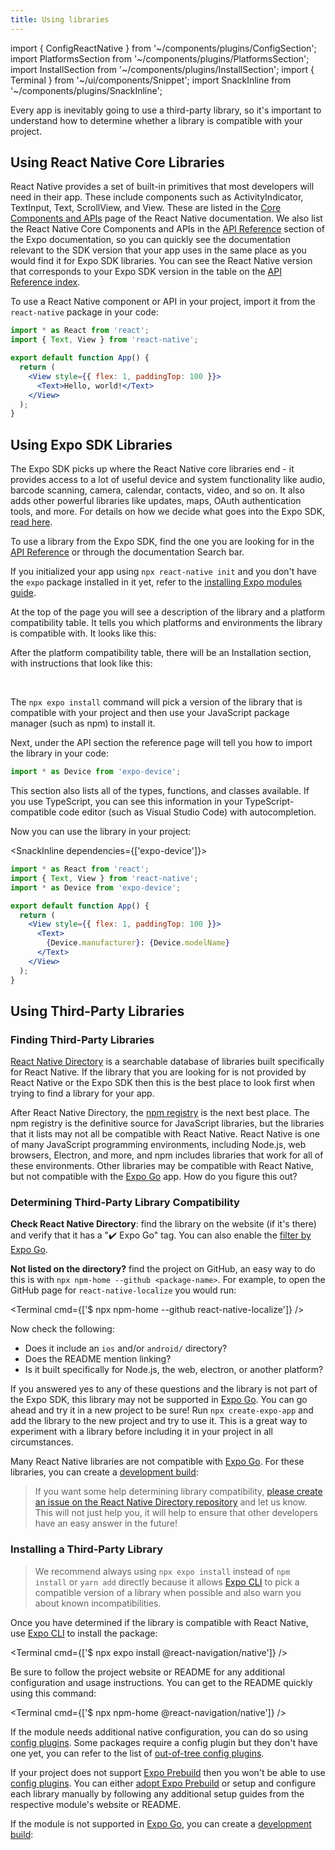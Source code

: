 ```yaml
---
title: Using libraries
---
```


import { ConfigReactNative } from '~/components/plugins/ConfigSection';
import PlatformsSection from '~/components/plugins/PlatformsSection';
import InstallSection from '~/components/plugins/InstallSection';
import { Terminal } from '~/ui/components/Snippet';
import SnackInline from '~/components/plugins/SnackInline';

Every app is inevitably going to use a third-party library, so it's important to understand how to determine whether a library is compatible with your project.

## Using React Native Core Libraries

React Native provides a set of built-in primitives that most developers will need in their app. These include components such as ActivityIndicator, TextInput, Text, ScrollView, and View. These are listed in the [Core Components and APIs](https://reactnative.dev/docs/components-and-apis) page of the React Native documentation. We also list the React Native Core Components and APIs in the [API Reference](/versions/latest/) section of the Expo documentation, so you can quickly see the documentation relevant to the SDK version that your app uses in the same place as you would find it for Expo SDK libraries. You can see the React Native version that corresponds to your Expo SDK version in the table on the [API Reference index](/versions/latest/).

To use a React Native component or API in your project, import it from the `react-native` package in your code:

<SnackInline>

```jsx
import * as React from 'react';
import { Text, View } from 'react-native';

export default function App() {
  return (
    <View style={{ flex: 1, paddingTop: 100 }}>
      <Text>Hello, world!</Text>
    </View>
  );
}
```

</SnackInline>

## Using Expo SDK Libraries

The Expo SDK picks up where the React Native core libraries end - it provides access to a lot of useful device and system functionality like audio, barcode scanning, camera, calendar, contacts, video, and so on. It also adds other powerful libraries like updates, maps, OAuth authentication tools, and more. For details on how we decide what goes into the Expo SDK, [read here](https://expo.fyi/whats-in-the-sdk).

To use a library from the Expo SDK, find the one you are looking for in the [API Reference](/versions/latest/) or through the documentation Search bar.

<ConfigReactNative>

If you initialized your app using `npx react-native init` and you don't have the `expo` package installed in it yet, refer to the [installing Expo modules guide](/bare/installing-expo-modules).

</ConfigReactNative>

At the top of the page you will see a description of the library and a platform compatibility table. It tells you which platforms and environments the library is compatible with. It looks like this:

<PlatformsSection android emulator ios simulator web />

After the platform compatibility table, there will be an Installation section, with instructions that look like this:

<InstallSection packageName="expo-device" hideBareInstructions />

<br />

The `npx expo install` command will pick a version of the library that is compatible with your project and then use your JavaScript package manager (such as npm) to install it.

Next, under the API section the reference page will tell you how to import the library in your code:

```js
import * as Device from 'expo-device';
```

This section also lists all of the types, functions, and classes available. If you use TypeScript, you can see this information in your TypeScript-compatible code editor (such as Visual Studio Code) with autocompletion.

Now you can use the library in your project:

<SnackInline dependencies={['expo-device']}>

```jsx
import * as React from 'react';
import { Text, View } from 'react-native';
import * as Device from 'expo-device';

export default function App() {
  return (
    <View style={{ flex: 1, paddingTop: 100 }}>
      <Text>
        {Device.manufacturer}: {Device.modelName}
      </Text>
    </View>
  );
}
```

</SnackInline>

## Using Third-Party Libraries

### Finding Third-Party Libraries

[React Native Directory](https://reactnative.directory) is a searchable database of libraries built specifically for React Native. If the library that you are looking for is not provided by React Native or the Expo SDK then this is the best place to look first when trying to find a library for your app.

After React Native Directory, the [npm registry](https://www.npmjs.com/) is the next best place. The npm registry is the definitive source for JavaScript libraries, but the libraries that it lists may not all be compatible with React Native. React Native is one of many JavaScript programming environments, including Node.js, web browsers, Electron, and more, and npm includes libraries that work for all of these environments. Other libraries may be compatible with React Native, but not compatible with the [Expo Go][expo-go] app. How do you figure this out?

### Determining Third-Party Library Compatibility

**Check React Native Directory**: find the library on the website (if it's there) and verify that it has a "✔️ Expo Go" tag. You can also enable the [filter by Expo Go](https://reactnative.directory/?expo=true).

**Not listed on the directory?** find the project on GitHub, an easy way to do this is with `npx npm-home --github <package-name>`. For example, to open the GitHub page for `react-native-localize` you would run:

<Terminal cmd={['$ npx npm-home --github react-native-localize']} />

Now check the following:

- Does it include an `ios` and/or `android/` directory?
- Does the README mention linking?
- Is it built specifically for Node.js, the web, electron, or another platform?

If you answered yes to any of these questions and the library is not part of the Expo SDK, this library may not be supported in [Expo Go][expo-go]. You can go ahead and try it in a new project to be sure! Run `npx create-expo-app` and add the library to the new project and try to use it. This is a great way to experiment with a library before including it in your project in all circumstances.

Many React Native libraries are not compatible with [Expo Go][expo-go]. For these libraries, you can create a [development build](/development/introduction):

<BoxLink title="Adding custom native code" description="Learn how to create a development build." href="/workflow/customizing" />

> If you want some help determining library compatibility, [please create an issue on the React Native Directory repository](https://github.com/react-native-community/directory/issues/new/choose) and let us know. This will not just help you, it will help to ensure that other developers have an easy answer in the future!

### Installing a Third-Party Library

> We recommend always using `npx expo install` instead of `npm install` or `yarn add` directly because it allows [Expo CLI][expo-cli] to pick a compatible version of a library when possible and also warn you about known incompatibilities.

Once you have determined if the library is compatible with React Native, use [Expo CLI][expo-cli] to install the package:

<Terminal cmd={['$ npx expo install @react-navigation/native']} />

Be sure to follow the project website or README for any additional configuration and usage instructions. You can get to the README quickly using this command:

<Terminal cmd={['$ npx npm-home @react-navigation/native']} />

If the module needs additional native configuration, you can do so using [config plugins](/guides/config-plugins). Some packages require a config plugin but they don't have one yet, you can refer to the list of [out-of-tree config plugins](https://github.com/expo/config-plugins/).

<ConfigReactNative>

If your project does not support [Expo Prebuild](/workflow/prebuild) then you won't be able to use [config plugins](/guides/config-plugins). You can either [adopt Expo Prebuild](/guides/adopting-prebuild) or setup and configure each library manually by following any additional setup guides from the respective module's website or README.

</ConfigReactNative>

If the module is not supported in [Expo Go][expo-go], you can create a [development build](/development/introduction):

<BoxLink title="Adding custom native code" description="Learn how to create a development build." href="/workflow/customizing" />

[expo-cli]: /workflow/expo-cli
[expo-go]: https://expo.dev/expo-go

